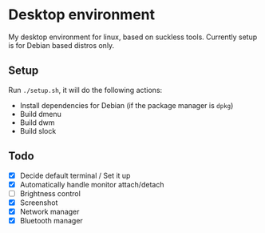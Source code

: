 # Desktop environment

My desktop environment for linux, based on suckless tools. Currently setup is for Debian based distros only.

## Setup

Run `./setup.sh`, it will do the following actions:
- Install dependencies for Debian (if the package manager is `dpkg`)
- Build dmenu
- Build dwm
- Build slock

##  Todo

- [x] Decide default terminal / Set it up
- [x] Automatically handle monitor attach/detach
- [ ] Brightness control
- [x] Screenshot
- [x] Network manager
- [x] Bluetooth manager
